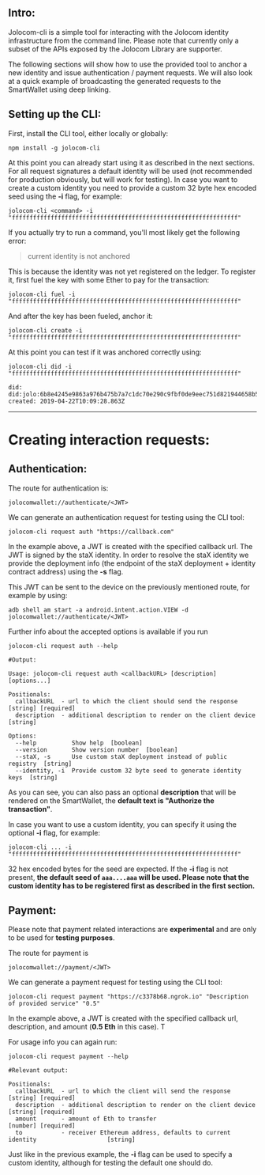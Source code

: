 ## Intro:  


Jolocom-cli is a simple tool for interacting with the Jolocom identity infrastructure from the command line. Please note that currently only a subset of the APIs exposed by the Jolocom Library are supporter. 

The following sections will show how to use the provided tool to anchor a new identity and issue authentication / payment requests. We will also look at a quick example of broadcasting the generated requests to the SmartWallet using deep linking.

## Setting up the CLI:

First, install the CLI tool, either locally or globally:

    npm install -g jolocom-cli

At this point you can already start using it as described in the next sections. For all request signatures a default identity will be used (not recommended for production obviously, but will work for testing). In case you want to create a custom identity you need to provide a custom 32 byte hex encoded seed using the **-i** flag, for example:

    jolocom-cli <command> -i "ffffffffffffffffffffffffffffffffffffffffffffffffffffffffffffffff"

If you actually try to run a command, you'll most likely get the following error:  


> current identity is not anchored

This is because the identity was not yet registered on the ledger. To register it, first fuel the key with some Ether to pay for the transaction:

    jolocom-cli fuel -i "ffffffffffffffffffffffffffffffffffffffffffffffffffffffffffffffff"

And after the key has been fueled, anchor it:

    jolocom-cli create -i "ffffffffffffffffffffffffffffffffffffffffffffffffffffffffffffffff"

At this point you can test if it was anchored correctly using:

    jolocom-cli did -i "ffffffffffffffffffffffffffffffffffffffffffffffffffffffffffffffff"

    did: did:jolo:6b8e4245e9863a976b475b7a7c1dc70e290c9fbf0de9eec751d821944658b564
    created: 2019-04-22T10:09:28.863Z

---


# Creating interaction requests:

## Authentication:

The route for authentication is:

    jolocomwallet://authenticate/<JWT>

We can generate an authentication request for testing using  the CLI tool:

    jolocom-cli request auth "https://callback.com"

In the example above, a JWT is created with the specified callback url. The JWT is signed by the staX identity. In order to resolve the staX identity we provide the deployment info (the endpoint of the staX deployment + identity contract address) using the **-s** flag.

This JWT can be sent to the device on the previously mentioned route, for example by using:

    adb shell am start -a android.intent.action.VIEW -d jolocomwallet://authenticate/<JWT>

Further info about the accepted options is available if you run

    jolocom-cli request auth --help

    #Output:

    Usage: jolocom-cli request auth <callbackURL> [description] [options...]

    Positionals:
      callbackURL  - url to which the client should send the response        [string] [required]
      description  - additional description to render on the client device   [string]

    Options:
      --help          Show help  [boolean]
      --version       Show version number  [boolean]
      --staX, -s      Use custom staX deployment instead of public registry  [string]
      --identity, -i  Provide custom 32 byte seed to generate identity keys  [string]

As you can see, you can also pass an optional **description** that will be rendered on the SmartWallet, the **default text is "Authorize the transaction"**.

In case you want to use a custom identity, you can specify it using the optional **-i** flag, for example:

    jolocom-cli ... -i "ffffffffffffffffffffffffffffffffffffffffffffffffffffffffffffffff"

32 hex encoded bytes for the seed are expected. If the **-i** flag is not present, **the default seed of **`aaa....aaa`** will be used. Please note that the custom identity has to be registered first as described in the first section.**

## Payment:

Please note that payment related interactions are **experimental** and are only to be used for **testing purposes**.

The route for payment is 

    jolocomwallet://payment/<JWT>

We can generate a payment request for testing using  the CLI tool:

    jolocom-cli request payment "https://c3378b68.ngrok.io" "Description of provided service" "0.5"

In the example above, a JWT is created with the specified callback url, description, and amount (**0.5 Eth** in this case). T

For usage info you can again run:

    jolocom-cli request payment --help
    
    #Relevant output:
    
    Positionals:
      callbackURL  - url to which the client will send the response                  [string] [required]
      description  - additional description to render on the client device           [string] [required]
      amount       - amount of Eth to transfer                                       [number] [required]
      to           - receiver Ethereum address, defaults to current identity                    [string]

Just like in the previous example, the **-i** flag can be used to specify a custom identity, although for testing the default one should do.
